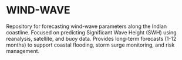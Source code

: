 # WIND-WAVE
Repository for forecasting wind-wave parameters along the Indian coastline. Focused on predicting Significant Wave Height (SWH) using reanalysis, satellite, and buoy data. Provides long-term forecasts (1-12 months) to support coastal flooding, storm surge monitoring, and risk management.
